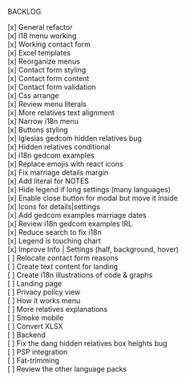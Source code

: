 BACKLOG

[x] General refactor  
[x] i18 menu working  
[x] Working contact form  
[x] Excel templates  
[x] Reorganize menus  
[x] Contact form styling  
[x] Contact form content  
[x] Contact form validation  
[x] Css arrange  
[x] Review menu literals  
[x] More relatives text alignment  
[x] Narrow i18n menu  
[x] Buttons styling  
[x] Iglesias gedcom hidden relatives bug  
[x] Hidden relatives conditional  
[x] i18n gedcom examples  
[x] Replace emojis with react icons  
[x] Fix marriage details margin  
[x] Add literal for NOTES  
[x] Hide legend if long settings (many languages)  
[x] Enable close button for modal but move it inside  
[x] Icons for details|settings  
[x] Add gedcom examples marriage dates  
[x] Review i18n gedcom examples IRL  
[x] Reduce search to fix i18n  
[x] Legend is touching chart  
[x] Improve Info | Settings (half, background, hover)  
[ ] Relocate contact form reasons  
[ ] Create text content for landing  
[ ] Create i18n illustrations of code & graphs  
[ ] Landing page  
[ ] Privacy policy view  
[ ] How it works menu  
[ ] More relatives explanations  
[ ] Smoke mobile  
[ ] Convert XLSX  
[ ] Backend  
[ ] Fix the dang hidden relatives box heights bug  
[ ] PSP integration  
[ ] Fat-trimming  
[ ] Review the other language packs
